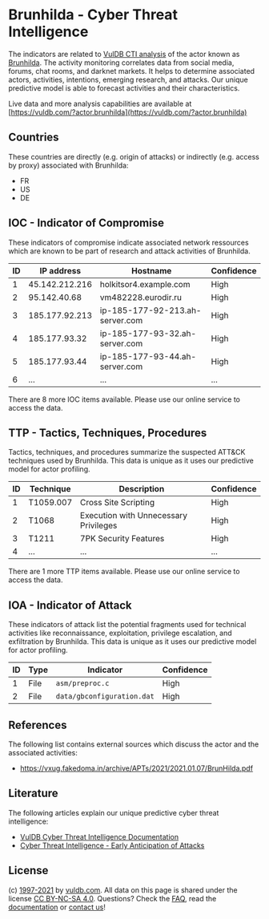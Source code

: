 # Brunhilda - Cyber Threat Intelligence

The indicators are related to [VulDB CTI analysis](https://vuldb.com/?doc.cti) of the actor known as [Brunhilda](https://vuldb.com/?actor.brunhilda). The activity monitoring correlates data from social media, forums, chat rooms, and darknet markets. It helps to determine associated actors, activities, intentions, emerging research, and attacks. Our unique predictive model is able to forecast activities and their characteristics.

Live data and more analysis capabilities are available at [https://vuldb.com/?actor.brunhilda](https://vuldb.com/?actor.brunhilda)

## Countries

These countries are directly (e.g. origin of attacks) or indirectly (e.g. access by proxy) associated with Brunhilda:

* FR
* US
* DE

## IOC - Indicator of Compromise

These indicators of compromise indicate associated network ressources which are known to be part of research and attack activities of Brunhilda.

ID | IP address | Hostname | Confidence
-- | ---------- | -------- | ----------
1 | 45.142.212.216 | holkitsor4.example.com | High
2 | 95.142.40.68 | vm482228.eurodir.ru | High
3 | 185.177.92.213 | ip-185-177-92-213.ah-server.com | High
4 | 185.177.93.32 | ip-185-177-93-32.ah-server.com | High
5 | 185.177.93.44 | ip-185-177-93-44.ah-server.com | High
6 | ... | ... | ...

There are 8 more IOC items available. Please use our online service to access the data.

## TTP - Tactics, Techniques, Procedures

Tactics, techniques, and procedures summarize the suspected ATT&CK techniques used by Brunhilda. This data is unique as it uses our predictive model for actor profiling.

ID | Technique | Description | Confidence
-- | --------- | ----------- | ----------
1 | T1059.007 | Cross Site Scripting | High
2 | T1068 | Execution with Unnecessary Privileges | High
3 | T1211 | 7PK Security Features | High
4 | ... | ... | ...

There are 1 more TTP items available. Please use our online service to access the data.

## IOA - Indicator of Attack

These indicators of attack list the potential fragments used for technical activities like reconnaissance, exploitation, privilege escalation, and exfiltration by Brunhilda. This data is unique as it uses our predictive model for actor profiling.

ID | Type | Indicator | Confidence
-- | ---- | --------- | ----------
1 | File | `asm/preproc.c` | High
2 | File | `data/gbconfiguration.dat` | High

## References

The following list contains external sources which discuss the actor and the associated activities:

* https://vxug.fakedoma.in/archive/APTs/2021/2021.01.07/BrunHilda.pdf

## Literature

The following articles explain our unique predictive cyber threat intelligence:

* [VulDB Cyber Threat Intelligence Documentation](https://vuldb.com/?doc.cti)
* [Cyber Threat Intelligence - Early Anticipation of Attacks](https://www.scip.ch/en/?labs.20201022)

## License

(c) [1997-2021](https://vuldb.com/?doc.changelog) by [vuldb.com](https://vuldb.com/?doc.about). All data on this page is shared under the license [CC BY-NC-SA 4.0](https://creativecommons.org/licenses/by-nc-sa/4.0/). Questions? Check the [FAQ](https://vuldb.com/?doc.faq), read the [documentation](https://vuldb.com/?doc) or [contact us](https://vuldb.com/?contact)!
